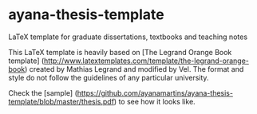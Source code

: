 # ayana-thesis-template
LaTeX template for graduate dissertations, textbooks and teaching notes

This LaTeX template is
heavily based on [The Legrand Orange Book template] (http://www.latextemplates.com/template/the-legrand-orange-book)
created by Mathias Legrand and modified by Vel. The format and style do not follow the guidelines of any
particular university.

Check the [sample] (https://github.com/ayanamartins/ayana-thesis-template/blob/master/thesis.pdf) to see how it
looks like. 
